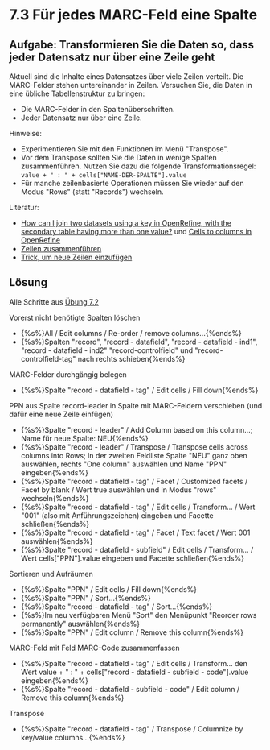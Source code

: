 # 7.3 Für jedes MARC-Feld eine Spalte

## Aufgabe: Transformieren Sie die Daten so, dass jeder Datensatz nur über eine Zeile geht

Aktuell sind die Inhalte eines Datensatzes über viele Zeilen verteilt. Die MARC-Felder stehen untereinander in Zeilen. Versuchen Sie, die Daten in eine übliche Tabellenstruktur zu bringen:

* Die MARC-Felder in den Spaltenüberschriften.
* Jeder Datensatz nur über eine Zeile.

Hinweise:

* Experimentieren Sie mit den Funktionen im Menü "Transpose".
* Vor dem Transpose sollten Sie die Daten in wenige Spalten zusammenführen. Nutzen Sie dazu die folgende Transformationsregel: ```value + " : " + cells["NAME-DER-SPALTE"].value```
* Für manche zeilenbasierte Operationen müssen Sie wieder auf den Modus "Rows" (statt "Records") wechseln.

Literatur:

* [How can I join two datasets using a key in OpenRefine, with the secondary table having more than one value?](http://www.devsplanet.com/question/35776263) und [Cells to columns in OpenRefine](http://stackoverflow.com/questions/15187543/cells-to-columns-in-openrefine)
* [Zellen zusammenführen](http://kb.refinepro.com/2011/07/merge-2-columns-that-have-both-blank.html)
* [Trick, um neue Zeilen einzufügen](http://kb.refinepro.com/2011/12/add-extra-rows-records-in-google-refine.html)

## Lösung

Alle Schritte aus [Übung 7.2](https://felixlohmeier.gitbooks.io/seminar-wir-bauen-uns-einen-bibliothekskatalog/content/07_2_records_bilden.html)

Vorerst nicht benötigte Spalten löschen

* {%s%}All / Edit columns / Re-order / remove columns...{%ends%}
* {%s%}Spalten "record", "record - datafield", "record - datafield - ind1", "record - datafield - ind2" "record-controlfield" und "record-controlfield-tag" nach rechts schieben{%ends%}

MARC-Felder durchgängig belegen

* {%s%}Spalte "record - datafield - tag" / Edit cells / Fill down{%ends%}

PPN aus Spalte record-leader in Spalte mit MARC-Feldern verschieben (und dafür eine neue Zeile einfügen)

* {%s%}Spalte "record - leader" / Add Column based on this column...; Name für neue Spalte: NEU{%ends%}
* {%s%}Spalte "record - leader" / Transpose / Transpose cells across columns into Rows; In der zweiten Feldliste Spalte "NEU" ganz oben auswählen, rechts "One column" auswählen und Name "PPN" eingeben{%ends%}
* {%s%}Spalte "record - datafield - tag" / Facet / Customized facets / Facet by blank / Wert true auswählen und in Modus "rows" wechseln{%ends%}
* {%s%}Spalte "record - datafield - tag" / Edit cells / Transform... / Wert "001" (also mit Anführungszeichen) eingeben und Facette schließen{%ends%}
* {%s%}Spalte "record - datafield - tag" / Facet / Text facet / Wert 001 auswählen{%ends%}
* {%s%}Spalte "record - datafield - subfield" / Edit cells / Transform... / Wert cells["PPN"].value eingeben und Facette schließen{%ends%}

Sortieren und Aufräumen

* {%s%}Spalte "PPN" / Edit cells / Fill down{%ends%}
* {%s%}Spalte "PPN" / Sort...{%ends%}
* {%s%}Spalte "record - datafield - tag" / Sort...{%ends%}
* {%s%}Im neu verfügbaren Menü "Sort" den Menüpunkt "Reorder rows permanently" auswählen{%ends%}
* {%s%}Spalte "PPN" / Edit column / Remove this column{%ends%}

MARC-Feld mit Feld MARC-Code zusammenfassen

* {%s%}Spalte "record - datafield - tag" / Edit cells / Transform... den Wert value + " : " + cells["record - datafield - subfield - code"].value eingeben{%ends%}
* {%s%}Spalte "record - datafield - subfield - code" / Edit column / Remove this column{%ends%}

Transpose

* {%s%}Spalte "record - datafield - tag" / Transpose / Columnize by key/value columns...{%ends%}